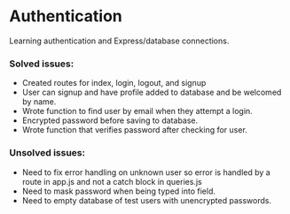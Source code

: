# Authentication

Learning authentication and Express/database connections.

### Solved issues:

- Created routes for index, login, logout, and signup
- User can signup and have profile added to database and be welcomed by name.
- Wrote function to find user by email when they attempt a login.
- Encrypted password before saving to database.
- Wrote function that verifies password after checking for user.

### Unsolved issues:

- Need to fix error handling on unknown user so error is handled by a route in app.js and not a catch block in queries.js
- Need to mask password when being typed into field.
- Need to empty database of test users with unencrypted passwords. 

